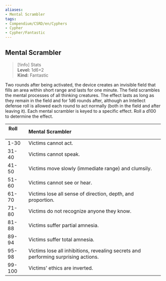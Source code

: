 ```yaml
---
aliases:
- Mental Scrambler
tags:
- Compendium/CSRD/en/Cyphers
- Cypher
- Cypher/Fantastic
---
```


  
## Mental Scrambler  
>[!info] Stats  
> **Level:** 1d6+2  
> **Kind:** Fantastic
  
Two rounds after being activated, the device creates an invisible field that fills an area within short range and lasts for one minute. The field scrambles the mental processes of all thinking creatures. The effect lasts as long as they remain in the field and for 1d6 rounds after, although an Intellect defense roll is allowed each round to act normally (both in the field and after leaving it). Each mental scrambler is keyed to a specific effect. Roll a d100 to determine the effect.  

|  Roll &nbsp; &nbsp; &nbsp; | Mental Scrambler  |  
| ------------- | :----------- |  
| 1-30 | Victims cannot act. |  
| 31-40 | Victims cannot speak. |  
| 41-50 | Victims move slowly (immediate range) and clumsily. |  
| 51-60 | Victims cannot see or hear. |  
| 61-70 | Victims lose all sense of direction, depth, and proportion. |  
| 71-80 | Victims do not recognize anyone they know. |  
| 81-88 | Victims suffer partial amnesia. |  
| 89-94 | Victims suffer total amnesia. |  
| 95-98 | Victims lose all inhibitions, revealing secrets and performing surprising actions. |  
| 99-100 | Victims' ethics are inverted. |